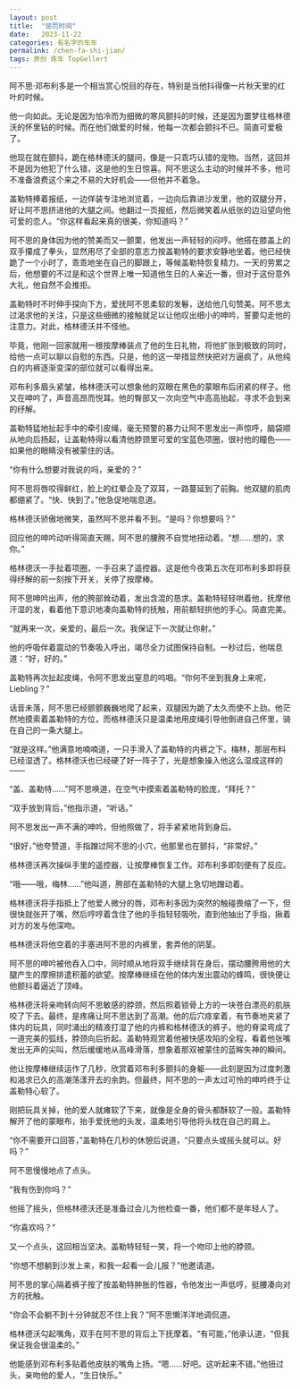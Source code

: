 ```yaml
---
layout: post
title:  "惩罚时间"
date:   2023-11-22
categories: 有名字的车车
permalink: /chen-fa-shi-jian/
tags: 原创 练车 TopGellert
---
```



阿不思·邓布利多是一个相当赏心悦目的存在，特别是当他抖得像一片秋天里的红叶的时候。

他一向如此。无论是因为怕冷而为细微的寒风颤抖的时候，还是因为噩梦往格林德沃的怀里钻的时候。而在他们做爱的时候，他每一次都会颤抖不已。简直可爱极了。

他现在就在颤抖，跪在格林德沃的腿间，像是一只乖巧认错的宠物。当然，这回并不是因为他犯了什么错，这是他的生日惊喜。阿不思这么主动的时候并不多，他可不准备浪费这个来之不易的大好机会——但他并不着急。

盖勒特捧着报纸，一边佯装专注地浏览着，一边向后靠进沙发里，他的双腿分开，好让阿不思挤进他的大腿之间。他翻过一页报纸，然后微笑着从纸张的边沿望向他可爱的恋人。“你这样看起来真的很美，你知道吗？”

阿不思的身体因为他的赞美而又一颤栗，他发出一声轻轻的闷哼。他搭在膝盖上的双手攥成了拳头，显然用尽了全部的意志力按盖勒特的要求安静地坐着。他已经快跪了一个小时了，乖乖地坐在自己的脚跟上，等候盖勒特恢复精力。一天的劳累之后，他想要的不过是和这个世界上唯一知道他生日的人亲近一番，但对于这份意外大礼，他自然不会推拒。

盖勒特时不时伸手探向下方，爱抚阿不思柔软的发鬈，送给他几句赞美。阿不思太过渴求他的关注，只是这些细微的接触就足以让他叹出细小的呻吟，誓要勾走他的注意力。对此，格林德沃并不怪他。

毕竟，他刚一回家就用一根按摩棒装点了他的生日礼物，将他扩张到极致的同时，给他一点可以聊以自慰的东西。只是，他的这一举措显然快把对方逼疯了，从他纯白的内裤逐渐变深的部位就可以看得出来。

邓布利多眉头紧皱，格林德沃可以想象他的双眼在黑色的蒙眼布后闭紧的样子。他又在呻吟了，声音高昂而悦耳。他的臀部又一次向空气中高高抬起，寻求不会到来的纾解。

盖勒特猛地扯起手中的牵引皮绳，毫无预警的暴力让阿不思发出一声惊呼，脑袋顺从地向后扬起，让盖勒特得以看清他脖颈里可爱的宝蓝色项圈，很衬他的瞳色——如果他的眼睛没有被蒙住的话。

“你有什么想要对我说的吗，亲爱的？”

阿不思将唇咬得鲜红，脸上的红晕企及了双耳，一路蔓延到了前胸。他双腿的肌肉都绷紧了。“快、快到了。”他急促地喘息道。

格林德沃骄傲地微笑，虽然阿不思并看不到。“是吗？你想要吗？”

回应他的呻吟动听得简直天赐，阿不思的腰胯不自觉地扭动着。“想……想的，求你。”

格林德沃一手扯着项圈，一手召来了遥控器。这是他今夜第五次在邓布利多即将获得纾解的前一刻按下开关，关停了按摩棒。

阿不思呻吟出声，他的胯部耸动着，发出含混的恳求。盖勒特轻轻哄着他，抚摩他汗湿的发，看着他下意识地凑向盖勒特的抚触，用前额轻拱他的手心。简直完美。

“就再来一次，亲爱的，最后一次。我保证下一次就让你射。”

他的呼吸伴着震动的节奏吸入呼出，竭尽全力试图保持自制。一秒过后，他喘息道：“好，好的。”

盖勒特再次扯起皮绳，令阿不思发出窒息的呜咽。“你何不坐到我身上来呢，Liebling？”

话音未落，阿不思已经颤颤巍巍地爬了起来，双腿因为跪了太久而使不上劲。他茫然地摸索着盖勒特的方位，而格林德沃只是温柔地用皮绳引导他倒进自己怀里，骑在自己的一条大腿上。

“就是这样。”他满意地喃喃道，一只手滑入了盖勒特的内裤之下。梅林，那层布料已经湿透了。格林德沃也已经硬了好一阵子了，光是想象操入他这么湿成这样的——

“盖、盖勒特……”阿不思唤道，在空气中摸索着盖勒特的脸庞，“拜托？”

“双手放到背后，”他指示道，“听话。”

阿不思发出一声不满的呻吟，但他照做了，将手紧紧地背到身后。

“很好，”他夸赞道，手指蹭过阿不思的小穴，他那里也在颤抖，“非常好。”

格林德沃再次操纵手里的遥控器，让按摩棒恢复工作。邓布利多即刻便有了反应。

“哦——哦，梅林……”他叫道，胯部在盖勒特的大腿上急切地蹭动着。

格林德沃将手指抵上了他爱人微分的唇，邓布利多因为突然的触碰畏缩了一下，但很快就张开了嘴，然后哼哼着含住了他的手指轻轻吸吮，直到他抽出了手指，揪着对方的发与他深吻。

格林德沃将他空着的手塞进阿不思的内裤里，套弄他的阴茎。

阿不思的呻吟被他吞入口中，同时顺从地将双手继续背在身后，摆动腰胯用他的大腿产生的摩擦排遣积蓄的欲望。按摩棒继续在他的体内发出震动的蜂鸣，很快便让他颤抖着逼近了顶峰。

格林德沃将亲吻转向阿不思敏感的脖颈，然后照着锁骨上方的一块苍白漂亮的肌肤咬了下去。最终，是疼痛让阿不思达到了高潮。他的后穴痉挛着，有节奏地夹紧了体内的玩具，同时涌出的精液打湿了他的内裤和格林德沃的裤子。他的脊梁弯成了一道完美的弧线，脖颈向后折起。盖勒特观赏着他被快感攻陷的全程，看着他张嘴发出无声的尖叫，然后缓缓地从高峰滑落，想象着那双被蒙住的蓝眸失神的瞬间。

他让按摩棒继续运作了几秒，欣赏着邓布利多颤抖的身躯——此刻是因为过度刺激和渴求已久的高潮荡漾开去的余韵。但最终，阿不思的一声太过可怜的呻吟终于让盖勒特心软了。

刚把玩具关掉，他的爱人就瘫软了下来，就像是全身的骨头都酥软了一般。盖勒特解开了他的蒙眼布，抬手爱抚他的头发，温柔地引导他将头枕在自己的肩上。

“你不需要开口回答，”盖勒特在几秒的休憩后说道，“只要点头或摇头就可以。好吗？”

阿不思慢慢地点了点头。

“我有伤到你吗？”

他摇了摇头，但格林德沃还是准备过会儿为他检查一番，他们都不是年轻人了。

“你喜欢吗？”

又一个点头，这回相当坚决。盖勒特轻轻一笑，将一个吻印上他的脖颈。

“你想不想躺到沙发上来，和我一起看一会儿报？”他邀请道。

阿不思的掌心隔着裤子按了按盖勒特肿胀的性器，令他发出一声低哼，挺腰凑向对方的抚触。

“你会不会躺不到十分钟就忍不住上我？”阿不思懒洋洋地调侃道。

格林德沃勾起嘴角，双手在阿不思的背后上下抚摩着。“有可能，”他承认道，“但我保证我会很温柔的。”

他能感到邓布利多贴着他皮肤的嘴角上扬。“嗯……好吧。这听起来不错。”他扭过头，亲吻他的爱人，“生日快乐。”



